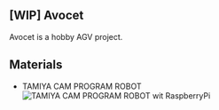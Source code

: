 ## [WIP] Avocet
Avocet is a hobby AGV project.

## Materials
 - TAMIYA CAM PROGRAM ROBOT
 ![TAMIYA CAM PROGRAM ROBOT wit RaspberryPi](https://user-images.githubusercontent.com/8566539/78116464-49e92800-743f-11ea-9bb8-4dd05f0852e2.jpg)